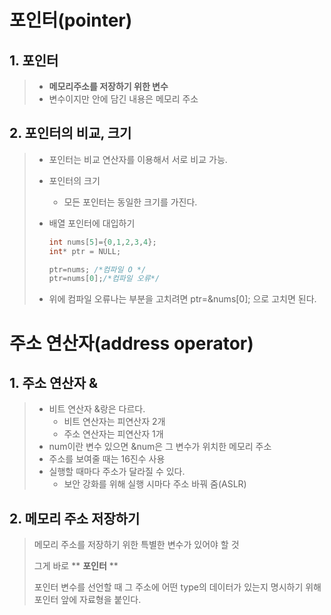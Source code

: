 # 포인터(pointer)

## 1. 포인터

> * **메모리주소를 저장하기 위한 변수**
> * 변수이지만 안에 담긴 내용은 메모리 주소

## 2. 포인터의 비교, 크기

> * 포인터는 비교 연산자를 이용해서 서로 비교 가능.
>
> * 포인터의 크기
>
>   * 모든 포인터는 동일한 크기를 가진다.
>
> * 배열 포인터에 대입하기
>
>   ```c
>   int nums[5]={0,1,2,3,4};
>   int* ptr = NULL;
>   
>   ptr=nums; /*컴파일 O */
>   ptr=nums[0];/*컴파일 오류*/
>   ```
>
> * 위에 컴파일 오류나는 부분을 고치려면 ptr=&nums[0]; 으로 고치면 된다.

# 주소 연산자(address operator)

## 1. 주소 연산자 &

> * 비트 연산자 &랑은 다르다.
>   * 비트 연산자는 피연산자 2개
>   * 주소 연산자는 피연산자 1개
> * num이란 변수 있으면 &num은 그 변수가 위치한 메모리 주소
> * 주소를 보여줄 때는 16진수 사용
> * 실행할 때마다 주소가 달라질 수 있다.
>   * 보안 강화를 위해 실행 시마다 주소 바꿔 줌(ASLR)



## 2. 메모리 주소 저장하기

> 메모리 주소를 저장하기 위한 특별한 변수가 있어야 할 것
>
> 그게 바로  ** **포인터** ** 
>
> 포인터 변수를 선언할 때 그 주소에 어떤 type의 데이터가 있는지 명시하기 위해 포인터 앞에 자료형을 붙인다.

